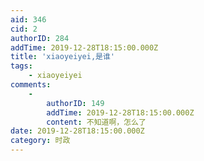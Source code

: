 ```yaml
---
aid: 346
cid: 2
authorID: 284
addTime: 2019-12-28T18:15:00.000Z
title: 'xiaoyeiyei,是谁'
tags:
    - xiaoyeiyei
comments:
    -
        authorID: 149
        addTime: 2019-12-28T18:15:00.000Z
        content: 不知道啊，怎么了
date: 2019-12-28T18:15:00.000Z
category: 时政
---
```



